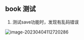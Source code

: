 ## book 测试

1. 测试save功能时，发现有乱码错误

![image-20230404112720286](https://cos.izumichan16.cn/img/image-20230404112720286.png)



